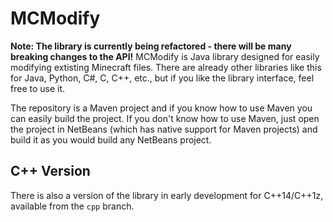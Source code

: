 MCModify
========
**Note: The library is currently being refactored - there will be many breaking changes to the API!**
MCModify is Java library designed for easily modifying extisting Minecraft files. There are already other libraries like this for Java, Python, C#, C, C++, etc., but if you like the library interface, feel free to use it.

The repository is a Maven project and if you know how to use Maven you can easily build the project. If you don't know how to use Maven, just open the project in NetBeans (which has native support for Maven projects) and build it as you would build any NetBeans project.

## C++ Version
There is also a version of the library in early development for C++14/C++1z, available from the `cpp` branch.
